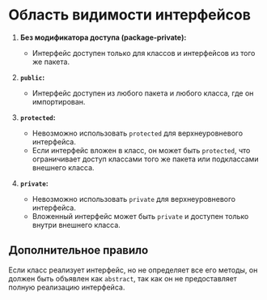 # Область видимости интерфейсов

1. **Без модификатора доступа (package-private):**
   - Интерфейс доступен только для классов и интерфейсов из того же пакета.

2. **`public`:**
   - Интерфейс доступен из любого пакета и любого класса, где он импортирован.

3. **`protected`:**
   - Невозможно использовать `protected` для верхнеуровневого интерфейса.
   - Если интерфейс вложен в класс, он может быть `protected`, что ограничивает доступ классами того же пакета или подклассами внешнего класса.

4. **`private`:**
   - Невозможно использовать `private` для верхнеуровневого интерфейса.
   - Вложенный интерфейс может быть `private` и доступен только внутри внешнего класса.

## Дополнительное правило

Если класс реализует интерфейс, но не определяет все его методы, он должен быть объявлен как `abstract`, так как он не предоставляет полную реализацию интерфейса.
